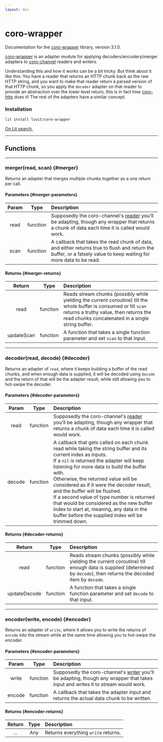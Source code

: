 ```yaml
---
layout: doc
---
```


# coro-wrapper

Documentation for the [coro-wrapper](https://github.com/luvit/lit/blob/master/deps/coro-wrapper.lua) library, version 3.1.0.

[coro-wrapper](https://github.com/luvit/lit/blob/master/deps/coro-wrapper.lua) is an adapter module for applying decoders/encoders/merger adapters to [coro-channel](https://bilal2453.github.io/coro-docs/docs/coro-channel.html) readers and writers.

Understanding this and how it works can be a bit tricky.  But think about it like this:  You have a reader that returns an HTTP chunk back as the raw HTTP string, and you want to make that reader return a parsed version of that HTTP chunk, so you apply the `decoder` adapter on that reader to provide an abstraction over the lower level return, this is in fact how [coro-http](https://bilal2453.github.io/coro-docs/docs/coro-http.html) does it!
The rest of the adapters have a similar concept.

### Installation

```sh
lit install luvit/coro-wrapper
```
[On Lit search.](https://luvit.io/lit.html#author:luvit%20coro-wrapper)

----

## Functions

----

### merger(read, scan) {#merger}

Returns an adapter that merges multiple chunks together as a one return per call.

#### Parameters {#merger-parameters}

| Param | Type     | Description |
|:-----:|:--------:|:------------|
| read  | function | Supposedly the coro-channel's [reader](https://bilal2453.github.io/coro-docs/docs/coro-channel.html#reader) you'll be adapting, though any wrapper that returns a chunk of data each time it is called would work. |
| scan  | function | A callback that takes the read chunk of data, and either returns true to flush and return the buffer, or a falsely value to keep waiting for more data to be read. |

#### Returns {#merger-returns}

| Return | Type     | Description |
|:------:|:--------:|:------------|
| read   | function | Reads stream chunks (possibly while yielding the current coroutine) till the whole buffer is consumed or till `scan` returns a truthy value, then returns the read chunks concatenated in a single string buffer. |
| updateScan | function | A function that takes a single function parameter and set `scan` to that input. |

----

### decoder(read, decode) {#decoder}

Returns an adapter of `read`, where it keeps building a buffer of the read chunks, and when enough data is supplied, it will be decoded using `decode` and the return of that will be the adapter result, while still allowing you to hot-swipe the decoder.

#### Parameters {#decoder-parameters}

| Param | Type     | Description |
|:-----:|:--------:|:------------|
| read  | function | Supposedly the coro-channel's [reader](https://bilal2453.github.io/coro-docs/docs/coro-channel.html#reader) you'll be adapting, though any wrapper that returns a chunk of data each time it is called would work. |
| decode| function | A callback that gets called on each chunk read while taking the string buffer and its current index as inputs.<br> If a `nil` is returned the adapter will keep listening for more data to build the buffer with.<br>Otherwise, the returned value will be considered as if it were the decoder result, and the buffer will be flushed.<br> If a second value of type number is returned that would be considered as the new buffer index to start at, meaning, any data in the buffer before the supplied index will be trimmed down. |

#### Returns {#decoder-returns}

| Return | Type     | Description |
|:------:|:--------:|:------------|
| read   | function | Reads stream chunks (possibly while yielding the current coroutine) till enough data is supplied (determined by `decode`), then returns the decoded item by `decode`. |
| updateDecode | function | A function that takes a single function parameter and set `decode` to that input. |

----

### encoder(write, encode) {#encoder}
 
Returns an adapter of `write`, where it allows you to write the returns of `encode` into the stream while at the same time allowing you to hot-swipe the encoder.

#### Parameters {#encoder-parameters}

| Param | Type     | Description |
|:-----:|:--------:|:------------|
| write | function | Supposedly the coro-channel's [writer](https://bilal2453.github.io/coro-docs/docs/coro-channel.html#writer) you'll be adapting, though any wrapper that takes input and writes it to stream would work. |
| encode| function | A callback that takes the adapter input and returns the actual data chunk to be written. |

#### Returns {#encoder-returns}

| Return | Type   | Description |
|:------:|:------:|:------------|
| ...    | Any    | Returns everything `write` returns. |
